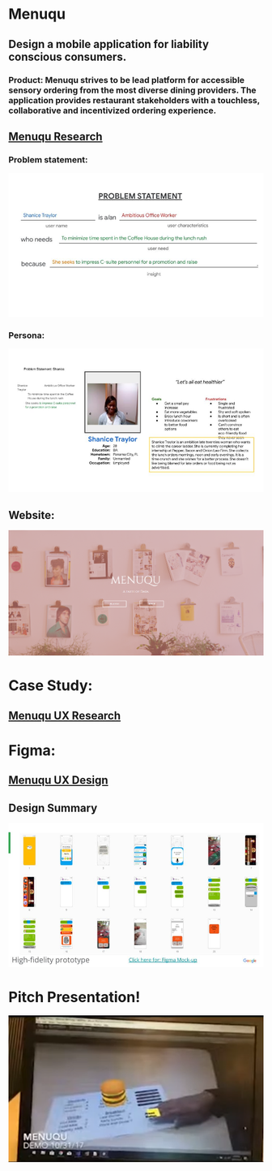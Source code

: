 # Menuqu

## Design a mobile application for liability conscious consumers. 

### Product: Menuqu strives to be lead platform for accessible sensory ordering from the most diverse dining providers. The application provides restaurant stakeholders with a touchless, collaborative and incentivized ordering experience.

## [Menuqu Research](https://docs.google.com/document/d/13jNWOHsXKtuwfdZQyX_y4RXMnfrsfj6BTEyxEFbluJM/edit?usp=sharing)

### Problem statement:
![screenshot](https://github.com/steven-barkley/App-Menuqu-2022/blob/master/Media/Problem_Statement_Menuqu.jpg)
### Persona:  
![screenshot](https://github.com/steven-barkley/App-Menuqu-2022/blob/master/Media/User_Persona_Menuqu.jpg)

## Website:
[![Menuqu Website](https://github.com/steven-barkley/App-Menuqu-2022/blob/master/Media/Menuqu_Website_wip.PNG)](Netlify)

# Case Study:

## [Menuqu UX Research](https://docs.google.com/presentation/d/19jKW-446Ui4DQ3Vojbv2i300fHwIukrkpF14Rw9bAAs/edit?usp=sharing)

# Figma:

## [Menuqu UX Design](https://www.figma.com/proto/8CeLZALMAmzfl5Tb57lcID/Home-Panel?page-id=29%3A2&node-id=31%3A96&viewport=332%2C48%2C0.5&scaling=scale-down&starting-point-node-id=31%3A94)
## Design Summary
![screenshot](https://github.com/steven-barkley/App-Menuqu-2022/blob/master/Media/Portfolio%20Project%20Menuqu%20-%20Mock%20ups.jpg)

# Pitch Presentation!

[![Watch preview](https://github.com/steven-barkley/App-Menuqu-2022/blob/master/Media/Menuqu_preview_image.PNG)](https://youtu.be/bvxNV57oka4?t=257)
